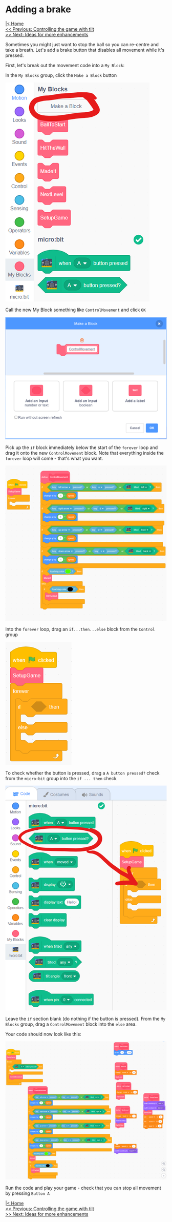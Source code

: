 # Adding a brake

[|< Home](../README.md)  
[<< Previous: Controlling the game with tilt](./maze4.md)  
[>> Next: Ideas for more enhancements](./maze6.md)

Sometimes you might just want to stop the ball so you can re-centre and take a breath. Let's add a brake button that disables all movement while it's pressed.

First, let's break out the movement code into a `My Block`:

In the `My Blocks` group, click the `Make a Block` button

![Make a new My Block](./images/braking1.png)

Call the new My Block something like `ControlMovement` and click `OK`

![Name your MyBlock ControlMovement](./images/braking2.png)

Pick up the `if` block immediately below the start of the `forever` loop and drag it onto the new `ControlMovement` block. Note that everything inside the `forever` loop will come - that's what you want.

![Create the ControlMovement MyBlock](./images/braking3.png)

Into the `forever` loop, drag an `if...then...else` block from the `Control` group

![If then else](./images/braking4.png)

To check whether the button is pressed, drag a `A button pressed?` check from the `micro:bit` group into the `if ... then` check

![Check the button press](./images/braking5.png)

Leave the `if` section blank (do nothing if the button is pressed). From the `My Blocks` group, drag a `ControlMovement` block into the `else` area.

Your code should now look like this:

![The final code](./images/braking6.png)

Run the code and play your game - check that you can stop all movement by pressing `Button A`

[|< Home](../README.md)  
[<< Previous: Controlling the game with tilt](./maze4.md)  
[>> Next: Ideas for more enhancements](./maze6.md)
